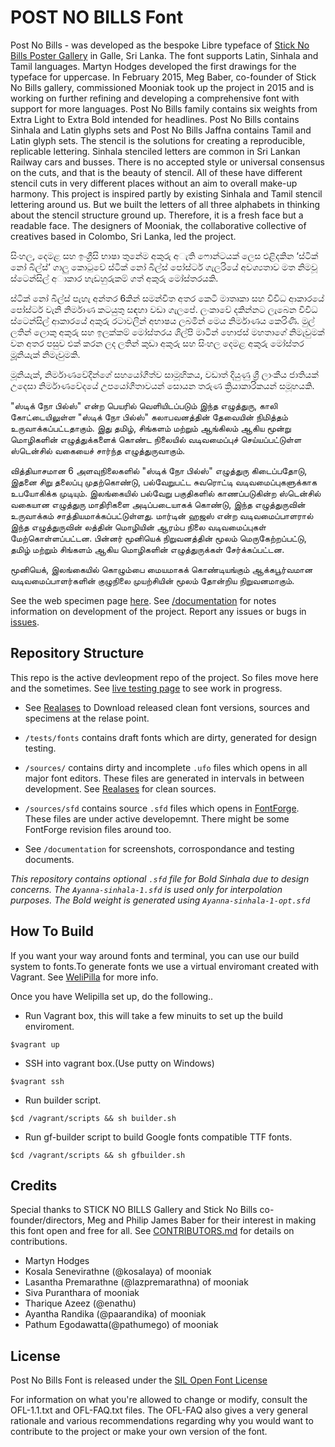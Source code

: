 POST NO BILLS Font
===================

Post No Bills - was developed as the bespoke Libre typeface of [Stick No Bills Poster Gallery](http://sticknobillsonline.com/) in Galle, Sri Lanka. The font supports Latin, Sinhala and Tamil languages.
Martyn Hodges developed the first drawings for the typeface for uppercase. In February 2015, Meg Baber, co-founder of Stick No Bills gallery, commissioned Mooniak took up the project in 2015 and is working on further refining and developing a comprehensive font with support for more languages. Post No Bills family contains six weights from Extra Light to Extra Bold intended for headlines. Post No Bills contains Sinhala and Latin glyphs sets and Post No Bills Jaffna contains Tamil and Latin glyph sets.
The stencil is the solutions for creating a reproducible, replicable lettering. Sinhala stenciled letters are common in Sri Lankan Railway cars and busses.  There is no accepted style or universal consensus on the cuts, and that is the beauty of stencil. All of these have different stencil cuts in very different places without an aim to overall make-up harmony. This project is inspired partly by existing Sinhala and Tamil stencil lettering around us. But we built the letters of all three alphabets in thinking about the stencil structure ground up. Therefore, it is a fresh face but a readable face.
The designers of Mooniak, the collaborative collective of creatives based in Colombo, Sri Lanka, led the project.


සිංහල, දෙමළ සහ ඉංග්‍රීසි භාෂා තුනේම අකුරු අැති ෆොන්ටයක් ලෙස එළිදකින ‘ස්ටික් නෝ බිල්ස්’ ගාලු කොටුවේ ස්ටික් නෝ බිල්ස් පෝස්ටර් ගැලරියේ අවශ්‍යතාව මත නිමවූ  ස්ටෙන්සිල් අාකාර හැඩහුරුකම් ගත් අකුරු මෝස්තරයකි.

ස්ටික් නෝ බිල්ස් පැහැ අන්තර 6කින් සමන්විත අතර කෙටි මාතෘකා සහ විවිධ ආකාරයේ පෝස්ටර් වැනි නිර්මාණ කටයුතු සඳහා වඩා ගැලපේ. ලංකාවේ දකින්නට ලැබෙන විවිධ ස්ටෙන්සිල්  ආකාරයේ අකුරු රටාවලින් අභාෂය ලබමින් මෙය නිර්මාණය කෙරිණි. මුල් ලතින් ලොකු අකුරු සහ ඉලක්කම් මෝස්තරය  ශිල්පි මාටින් හොජස් මහතාගේ නිමැවුමක් වන අතර පසුව එක් කරන ලද ලතින් කුඩා  අකුරු සහ සිංහල දෙමළ අකුරු මෝස්තර මූූනියැක් නිමැවුමකි.

මූනියැක්, නිර්මාණවේදීන්ගේ සහයෝගීත්ව සාමූහිකය, වඩාත් දියුණු ශ්‍රී ලාංකීය ජාතියක් උදෙසා නිර්මාණවේදයේ උපයෝගීතාවයන් සොයන තරුණ ක්‍රියාකාරිකයන් සමූහයකි.

"ஸ்டிக் நோ பில்ஸ்" என்ற பெயரில் வெளியிடப்படும் இந்த எழுத்துரு, காலி கோட்டையிலுள்ள "ஸ்டிக் நோ பில்ஸ்" கலாபவனத்தின் தேவையின் நிமித்தம் உருவாக்கப்பட்டதாகும். இது தமிழ், சிங்களம் மற்றும் ஆங்கிலம் ஆகிய மூன்று மொழிகளின் எழுத்துக்களைக் கொண்ட நிலையில் வடிவமைப்புச் செய்யப்பட்டுள்ள ஸ்டென்சில் வகையைச் சார்ந்த எழுத்துருவாகும்.

வித்தியாசமான 6 அளவுநிலைகளில் "ஸ்டிக் நோ பில்ஸ்" எழுத்துரு கிடைப்பதோடு, இதனை சிறு தலைப்பு முதற்கொண்டு, பல்வேறுபட்ட சுவரொட்டி வடிவமைப்புகளுக்காக உபயோகிக்க முடியும். இலங்கையில் பல்வேறு பகுதிகளில் காணப்படுகின்ற ஸ்டென்சில் வகையான எழுத்துரு மாதிரிகளை அடிப்படையாகக் கொண்டு, இந்த எழுத்துருவின் உருவாக்கம் சாத்தியமாக்கப்பட்டுள்ளது. மார்டின் ஹஜஸ் என்ற வடிவமைப்பாளரால் இந்த எழுத்துருவின் லத்தின் மொழியின் ஆரம்ப நிலை வடிவமைப்புகள் மேற்கொள்ளப்பட்டன. பின்னர் மூனியெக் நிறுவனத்தின் மூலம் மெருகேற்றப்பட்டு, தமிழ் மற்றும் சிங்களம் ஆகிய மொழிகளின் எழுத்துருக்கள் சேர்க்கப்பட்டன.

மூனியெக், இலங்கையில் கொழும்பை மையமாகக் கொண்டியங்கும் ஆக்கபூர்வமான வடிவமைப்பாளர்களின் குழுநிலை முயற்சியின் மூலம் தோன்றிய நிறுவனமாகும்.

See the web specimen page [here](http://mooniak.com/post-no-bills-font/).
See [/documentation](https://github.com/mooniak/post-no-bills-font/tree/master/documentation) for notes information on development of the project.
Report any issues or bugs in [issues](https://github.com/mooniak/post-no-bills-font/issues/new).



## Repository Structure

This repo is the active devleopment repo of the project. So files move here and the sometimes. See [live testing page](http://mooniak.com/post-no-bills-font/tests/) to see work in progress.

- See [Realases](https://github.com/mooniak/post-no-bills-font/releases) to Download released clean font versions, sources and specimens at the relase point.

- `/tests/fonts` contains draft fonts which are dirty, generated for design testing.

- `/sources/` contains dirty and incomplete `.ufo` files which opens in all major font editors. These files are generated in intervals in between development. See [Realases](https://github.com/mooniak/post-no-bills-font/releases) for clean sources.

- `/sources/sfd` contains source `.sfd` files which opens in [FontForge](http://fontforge.github.io/en-US/). These files are under active developemnt. There might be some FontForge revision files around too.

- See `/documentation` for screenshots, corrospondance and testing documents.

*This repository contains optional ```.sfd``` file for Bold Sinhala due to design concerns. The ```Ayanna-sinhala-1.sfd``` is used only for interpolation purposes. The Bold weight is generated using ```Ayanna-sinhala-1-opt.sfd```*

## How To Build

If you want your way around fonts and terminal, you can use our build system to fonts.To generate fonts we use a virtual enviromant created with Vagrant. See [WeliPilla](https://github.com/mooniak/WeliPilla) for more info.

Once you have Welipilla set up, do the following..

- Run Vagrant box, this will take a few minuits to set up the build enviroment.

```shell
$vagrant up
```

- SSH into vagrant box.(Use putty on Windows)
```shell
$vagrant ssh
```

- Run builder script.
```shell
$cd /vagrant/scripts && sh builder.sh
```
- Run gf-builder script to build Google fonts compatible TTF fonts.
```shell
$cd /vagrant/scripts && sh gfbuilder.sh
```

## Credits

Special thanks to STICK NO BILLS Gallery and Stick No Bills co-founder/directors, Meg and Philip James Baber for their interest in making this font open and free for all. See [CONTRIBUTORS.md](https://github.com/mooniak/post-no-bills-font/blob/master/CONTRIBUTORS.md) for details on contributions.

- Martyn Hodges
- Kosala Senevirathne (@kosalaya) of mooniak
- Lasantha Premarathne (@lazpremarathna) of mooniak
- Siva Puranthara of mooniak
- Tharique Azeez (@enathu)
- Ayantha Randika (@paarandika) of mooniak
- Pathum Egodawatta(@pathumego) of mooniak



## License

Post No Bills Font is released under the  [SIL Open Font License](http://scripts.sil.org/OFL)

For information on what you're allowed to change or modify, consult the
OFL-1.1.txt and OFL-FAQ.txt files. The OFL-FAQ also gives a very general
rationale and various recommendations regarding why you would want to
contribute to the project or make your own version of the font.
